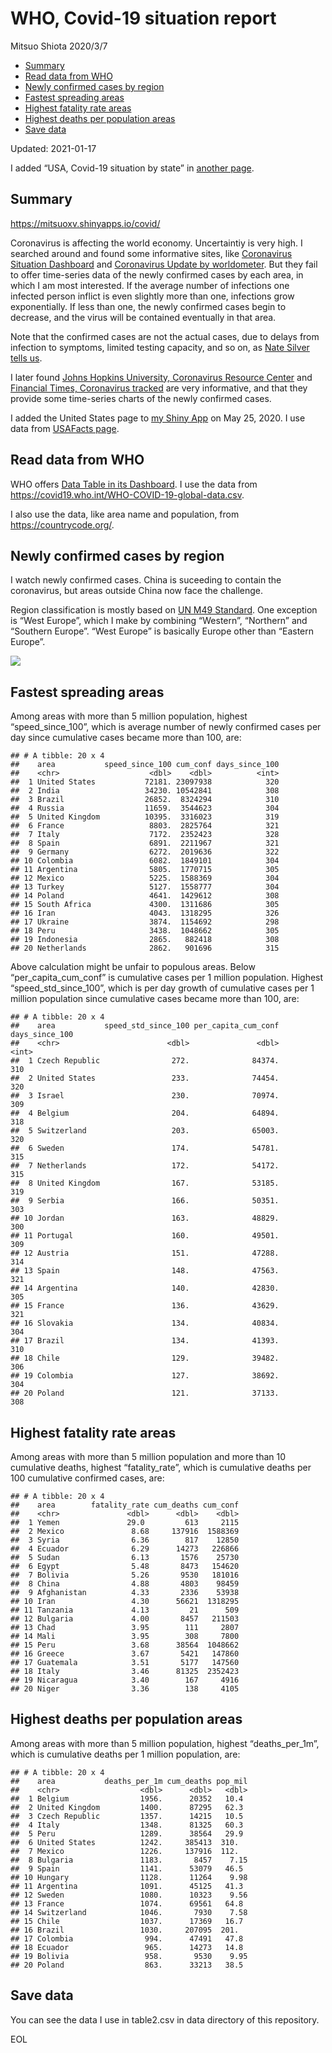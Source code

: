 WHO, Covid-19 situation report
================
Mitsuo Shiota
2020/3/7

  - [Summary](#summary)
  - [Read data from WHO](#read-data-from-who)
  - [Newly confirmed cases by region](#newly-confirmed-cases-by-region)
  - [Fastest spreading areas](#fastest-spreading-areas)
  - [Highest fatality rate areas](#highest-fatality-rate-areas)
  - [Highest deaths per population
    areas](#highest-deaths-per-population-areas)
  - [Save data](#save-data)

Updated: 2021-01-17

I added “USA, Covid-19 situation by state” in [another page](USA.md).

## Summary

<https://mitsuoxv.shinyapps.io/covid/>

Coronavirus is affecting the world economy. Uncertaintiy is very high. I
searched around and found some informative sites, like [Coronavirus
Situation
Dashboard](https://who.maps.arcgis.com/apps/opsdashboard/index.html#/c88e37cfc43b4ed3baf977d77e4a0667)
and [Coronavirus Update by
worldometer](https://www.worldometers.info/coronavirus/). But they fail
to offer time-series data of the newly confirmed cases by each area, in
which I am most interested. If the average number of infections one
infected person inflict is even slightly more than one, infections grow
exponentially. If less than one, the newly confirmed cases begin to
decrease, and the virus will be contained eventually in that area.

Note that the confirmed cases are not the actual cases, due to delays
from infection to symptoms, limited testing capacity, and so on, as
[Nate Silver tells
us](https://fivethirtyeight.com/features/coronavirus-case-counts-are-meaningless/).

I later found [Johns Hopkins University, Coronavirus Resource
Center](https://coronavirus.jhu.edu/) and [Financial Times, Coronavirus
tracked](https://www.ft.com/content/a26fbf7e-48f8-11ea-aeb3-955839e06441)
are very informative, and that they provide some time-series charts of
the newly confirmed cases.

I added the United States page to [my Shiny
App](https://mitsuoxv.shinyapps.io/covid/) on May 25, 2020. I use data
from [USAFacts
page](https://usafacts.org/visualizations/coronavirus-covid-19-spread-map/).

## Read data from WHO

WHO offers [Data Table in its Dashboard](https://covid19.who.int/table).
I use the data from
<https://covid19.who.int/WHO-COVID-19-global-data.csv>.

I also use the data, like area name and population, from
<https://countrycode.org/>.

## Newly confirmed cases by region

I watch newly confirmed cases. China is suceeding to contain the
coronavirus, but areas outside China now face the challenge.

Region classification is mostly based on [UN M49
Standard](https://unstats.un.org/unsd/methodology/m49/). One exception
is “West Europe”, which I make by combining “Western”, “Northern” and
“Southern Europe”. “West Europe” is basically Europe other than
“Eastern Europe”.

![](README_files/figure-gfm/chart-1.png)<!-- -->

## Fastest spreading areas

Among areas with more than 5 million population, highest
“speed\_since\_100”, which is average number of newly confirmed cases
per day since cumulative cases became more than 100, are:

    ## # A tibble: 20 x 4
    ##    area           speed_since_100 cum_conf days_since_100
    ##    <chr>                    <dbl>    <dbl>          <int>
    ##  1 United States           72181. 23097938            320
    ##  2 India                   34230. 10542841            308
    ##  3 Brazil                  26852.  8324294            310
    ##  4 Russia                  11659.  3544623            304
    ##  5 United Kingdom          10395.  3316023            319
    ##  6 France                   8803.  2825764            321
    ##  7 Italy                    7172.  2352423            328
    ##  8 Spain                    6891.  2211967            321
    ##  9 Germany                  6272.  2019636            322
    ## 10 Colombia                 6082.  1849101            304
    ## 11 Argentina                5805.  1770715            305
    ## 12 Mexico                   5225.  1588369            304
    ## 13 Turkey                   5127.  1558777            304
    ## 14 Poland                   4641.  1429612            308
    ## 15 South Africa             4300.  1311686            305
    ## 16 Iran                     4043.  1318295            326
    ## 17 Ukraine                  3874.  1154692            298
    ## 18 Peru                     3438.  1048662            305
    ## 19 Indonesia                2865.   882418            308
    ## 20 Netherlands              2862.   901696            315

Above calculation might be unfair to populous areas. Below
“per\_capita\_cum\_conf” is cumulative cases per 1 million population.
Highest “speed\_std\_since\_100”, which is per day growth of cumulative
cases per 1 million population since cumulative cases became more than
100, are:

    ## # A tibble: 20 x 4
    ##    area           speed_std_since_100 per_capita_cum_conf days_since_100
    ##    <chr>                        <dbl>               <dbl>          <int>
    ##  1 Czech Republic                272.              84374.            310
    ##  2 United States                 233.              74454.            320
    ##  3 Israel                        230.              70974.            309
    ##  4 Belgium                       204.              64894.            318
    ##  5 Switzerland                   203.              65003.            320
    ##  6 Sweden                        174.              54781.            315
    ##  7 Netherlands                   172.              54172.            315
    ##  8 United Kingdom                167.              53185.            319
    ##  9 Serbia                        166.              50351.            303
    ## 10 Jordan                        163.              48829.            300
    ## 11 Portugal                      160.              49501.            309
    ## 12 Austria                       151.              47288.            314
    ## 13 Spain                         148.              47563.            321
    ## 14 Argentina                     140.              42830.            305
    ## 15 France                        136.              43629.            321
    ## 16 Slovakia                      134.              40834.            304
    ## 17 Brazil                        134.              41393.            310
    ## 18 Chile                         129.              39482.            306
    ## 19 Colombia                      127.              38692.            304
    ## 20 Poland                        121.              37133.            308

## Highest fatality rate areas

Among areas with more than 5 million population and more than 10
cumulative deaths, highest “fatality\_rate”, which is cumulative deaths
per 100 cumulative confirmed cases, are:

    ## # A tibble: 20 x 4
    ##    area        fatality_rate cum_deaths cum_conf
    ##    <chr>               <dbl>      <dbl>    <dbl>
    ##  1 Yemen               29.0         613     2115
    ##  2 Mexico               8.68     137916  1588369
    ##  3 Syria                6.36        817    12850
    ##  4 Ecuador              6.29      14273   226866
    ##  5 Sudan                6.13       1576    25730
    ##  6 Egypt                5.48       8473   154620
    ##  7 Bolivia              5.26       9530   181016
    ##  8 China                4.88       4803    98459
    ##  9 Afghanistan          4.33       2336    53938
    ## 10 Iran                 4.30      56621  1318295
    ## 11 Tanzania             4.13         21      509
    ## 12 Bulgaria             4.00       8457   211503
    ## 13 Chad                 3.95        111     2807
    ## 14 Mali                 3.95        308     7800
    ## 15 Peru                 3.68      38564  1048662
    ## 16 Greece               3.67       5421   147860
    ## 17 Guatemala            3.51       5177   147560
    ## 18 Italy                3.46      81325  2352423
    ## 19 Nicaragua            3.40        167     4916
    ## 20 Niger                3.36        138     4105

## Highest deaths per population areas

Among areas with more than 5 million population, highest
“deaths\_per\_1m”, which is cumulative deaths per 1 million
population, are:

    ## # A tibble: 20 x 4
    ##    area           deaths_per_1m cum_deaths pop_mil
    ##    <chr>                  <dbl>      <dbl>   <dbl>
    ##  1 Belgium                1956.      20352   10.4 
    ##  2 United Kingdom         1400.      87295   62.3 
    ##  3 Czech Republic         1357.      14215   10.5 
    ##  4 Italy                  1348.      81325   60.3 
    ##  5 Peru                   1289.      38564   29.9 
    ##  6 United States          1242.     385413  310.  
    ##  7 Mexico                 1226.     137916  112.  
    ##  8 Bulgaria               1183.       8457    7.15
    ##  9 Spain                  1141.      53079   46.5 
    ## 10 Hungary                1128.      11264    9.98
    ## 11 Argentina              1091.      45125   41.3 
    ## 12 Sweden                 1080.      10323    9.56
    ## 13 France                 1074.      69561   64.8 
    ## 14 Switzerland            1046.       7930    7.58
    ## 15 Chile                  1037.      17369   16.7 
    ## 16 Brazil                 1030.     207095  201.  
    ## 17 Colombia                994.      47491   47.8 
    ## 18 Ecuador                 965.      14273   14.8 
    ## 19 Bolivia                 958.       9530    9.95
    ## 20 Poland                  863.      33213   38.5

## Save data

You can see the data I use in table2.csv in data directory of this
repository.

EOL

